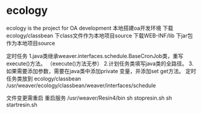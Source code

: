 # ecology
ecology is the project for OA development
本地搭建oa开发环境
下载ecology/classbean 下class文件作为本地项目source
下载WEB-INF/lib 下jar包作为本地项目source

定时任务
1.java类继承weaver.interfaces.schedule.BaseCronJob类，重写execute()方法。 （execute()方法无参）
2.计划任务类填写java类的全路径。
3.如果需要添加参数，需要在java类中添加private 变量，并添加set get方法。
定时任务类放到 ecology/classbean
/usr/weaver/ecology/classbean/weaver/interfaces/schedule

文件变更需重启
重启服务
/usr/weaver/Resin4/bin
sh stopresin.sh
sh startresin.sh
